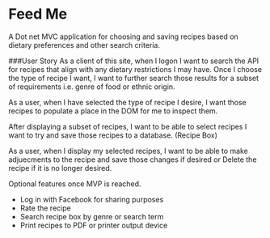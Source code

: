 # Feed Me
A Dot net MVC application for choosing and saving recipes based on dietary preferences and other search criteria.

###User Story
As a client of this site, when I logon I want to search the API for recipes that align with any dietary restrictions I may have.  Once I choose the type of recipe I want, I want to further search those results for a subset of requirements i.e. genre of food or ethnic origin.

As a user, when I have selected the type of recipe I desire, I want those recipes to populate a place in the DOM for me to inspect them.

After displaying a subset of recipes, I want to be able to select recipes I want to try and save those recipes to a database.  (Recipe Box)

As a user, when I display my selected recipes, I want to be able to make adjuecments to the recipe and save those changes if desired or Delete the recipe if it is no longer desired. 

Optional features once MVP is reached.
- Log in with Facebook for sharing purposes
- Rate the recipe
- Search recipe box by genre or search term
- Print recipes to PDF or printer output device


